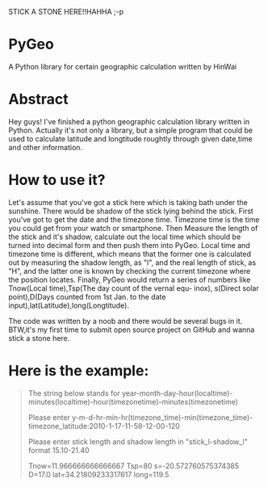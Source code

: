 STICK A STONE HERE!!HAHHA ;-p
# PyGeo
A Python library for certain geographic calculation written by HinWai

# Abstract
Hey guys! I've finished a python geographic calculation library written in Python.
Actually it's not only a library, but a simple program that could be used to calculate latitude and longtitude roughtly through
given date,time and other information.

# How to use it?
Let's assume that you've got a stick here which is taking bath under the sunshine. There would be shadow of the stick lying behind
the stick. First you've got to get the date and the timezone time. Timezone time is the time you could get from your watch or smartphone. Then  Measure the length of the stick and it's shadow, calculate out the local time which should be turned into decimal form 
and then push them into PyGeo. Local time and timezone time is different, which means that the former one is calculated out by measuring the shadow length, as "l", and the real length of stick, as "H", and the latter one is known by checking the current timezone 
where the position locates. Finally, PyGeo would return a series of numbers like Tnow(Local time),Tsp(The day count of the vernal equ-
inox), s(Direct solar point),D(Days counted from 1st Jan. to the date input),lat(Latitude),long(Longtitude). 

The code was written by a noob and there would be several bugs in it.
BTW,it's my first time to submit open source project on GitHub and wanna stick a stone here.

# Here is the example:


>The string below stands for year-month-day-hour(localtime)-minutes(localtime)-hour(timezonetime)-minutes(timezonetime)
>
>Please enter y-m-d-hr-min-hr(timezone_time)-min(timezone_time)-timezone_latitude:2010-1-17-11-58-12-00-120
>
>Please enter stick length and shadow length in "stick_l-shadow_l" format 15.10-21.40
>
>Tnow=11.966666666666667
>Tsp=80
>s=-20.572760575374385
>D=17.0
>lat=34.21809233317617
>long=119.5

